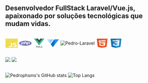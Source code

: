 ## Desenvolvedor FullStack Laravel/Vue.js, apaixonado por soluções tecnológicas que mudam vidas.

<div style="display: inline_block;"><br>
  <img align="center" alt="Pedro-Js" height="30" width="40" src="https://raw.githubusercontent.com/devicons/devicon/master/icons/javascript/javascript-plain.svg">
  <img align="center" alt="Pedro-Php" height="30" width="40" 
    src="https://raw.githubusercontent.com/devicons/devicon/master/icons/php/php-plain.svg">
  <img align="center" alt="Pedro-Vuejs" height="30" width="40" 
    src="https://raw.githubusercontent.com/devicons/devicon/master/icons/vuejs/vuejs-original-wordmark.svg">
  <img align="center" alt="Pedro-Vuetify" height="30" width="40" 
    src="https://raw.githubusercontent.com/devicons/devicon/master/icons/vuetify/vuetify-original.svg">
  <img align="center" alt="Pedro-Laravel" height="30" width="40" src="https://upload.wikimedia.org/wikipedia/commons/thumb/9/9a/Laravel.svg/50px-Laravel.svg.png?20190820171151">
  <img align="center" alt="Pedro-HTML" height="30" width="40" src="https://raw.githubusercontent.com/devicons/devicon/master/icons/html5/html5-original.svg">
  <img align="center" alt="Pedro-CSS" height="30" width="40" src="https://raw.githubusercontent.com/devicons/devicon/master/icons/css3/css3-original.svg">
</div>
  
  ##
 
<div> 
  <a href = "mailto:phsms.pedro@gmailcom"><img src="https://img.shields.io/badge/-Gmail-%23333?style=for-the-badge&logo=gmail&logoColor=white" target="_blank"></a>
  <a href="https://www.linkedin.com/in/pedrohenriquebp" target="_blank"><img src="https://img.shields.io/badge/-LinkedIn-%230077B5?style=for-the-badge&logo=linkedin&logoColor=white" target="_blank"></a>  
  <br>
  <br>
</div>

![Pedrophsms's GitHub stats](https://github-readme-stats-pgiokm9dc-pedrophsms.vercel.app/api?username=pedrophsms&show_icons=true&theme=radical&hide_border=true&hide_title=true&rank_icon=github)
![Top Langs](https://github-readme-stats-pgiokm9dc-pedrophsms.vercel.app/api/top-langs/?username=pedrophsms&layout=compact)
